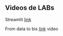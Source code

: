 
## Videos de LABs



Streamlit [link](https://vimeo.com/850796784/955e75b443)


From data to bis [link](https://vimeo.com/842250467/ecbae12d0b)
video


